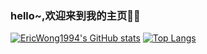 ### hello~,欢迎来到我的主页👏🏻

<!--
**EricWong1994/EricWong1994** is a ✨ _special_ ✨ repository because its `README.md` (this file) appears on your GitHub profile.

Here are some ideas to get you started:

- 🔭 I’m currently working on ...
- 🌱 I’m currently learning ...
- 👯 I’m looking to collaborate on ...
- 🤔 I’m looking for help with ...
- 💬 Ask me about ...
- 📫 How to reach me: ...
- 😄 Pronouns: ...
- ⚡ Fun fact: ...
-->

[![EricWong1994's GitHub stats](https://github-readme-stats.vercel.app/api?username=EricWong1994)](https://github.com/anuraghazra/github-readme-stats)
[![Top Langs](https://github-readme-stats.vercel.app/api/top-langs/?username=EricWong1994&layout=compact)](https://github.com/anuraghazra/github-readme-stats)
